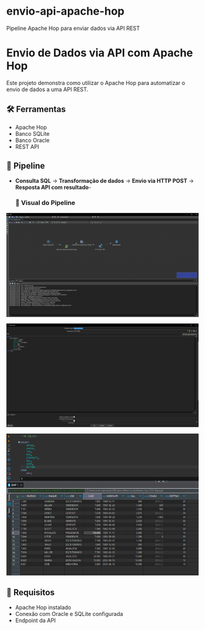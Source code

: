 # envio-api-apache-hop
Pipeline Apache Hop para enviar dados via API REST

# Envio de Dados via API com Apache Hop

Este projeto demonstra como utilizar o Apache Hop para automatizar o envio de dados a uma API REST.

## 🛠️ Ferramentas
- Apache Hop
- Banco SQLite
- Banco Oracle
- REST API

## 🔁 Pipeline
- **Consulta SQL** → **Transformação de dados** → **Envio via HTTP POST** → **Resposta API com resultado**-

  <h3>📸 Visual do Pipeline</h3>

<p align="center">
  <img src="docs/pipeline-hop.png" width="600" alt="Pipeline no Apache Hop" />
</p>
<p align="center">
  <img src="docs/dados-sqlite.png" width="600" alt="Dados no Table Input" />
</p>
<p align="center">
  <img src="docs/db_sqlite.png" width="600" alt="Dados no SQLite" />
</p>



## 🔗 Requisitos
- Apache Hop instalado
- Conexão com Oracle e SQLite configurada
- Endpoint da API
